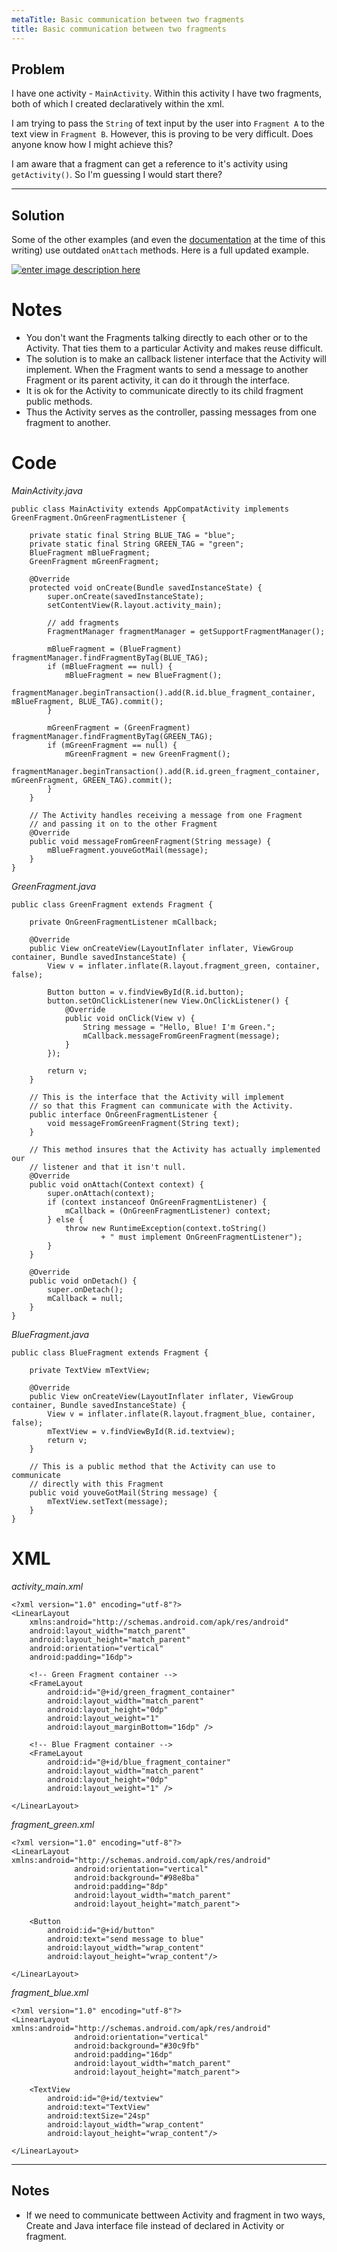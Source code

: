 ```yaml
---
metaTitle: Basic communication between two fragments
title: Basic communication between two fragments
---
```


## Problem

I have one activity - `MainActivity`. Within this activity I have two fragments, both of which I created declaratively within the xml. 


I am trying to pass the `String` of text input by the user into `Fragment A` to the text view in `Fragment B`. However, this is proving to be very difficult. Does anyone know how I might achieve this?


I am aware that a fragment can get a reference to it's activity using `getActivity()`. So I'm guessing I would start there?



---

## Solution

Some of the other examples (and even the [documentation](https://developer.android.com/training/basics/fragments/fragment-ui.html) at the time of this writing) use outdated `onAttach` methods. Here is a full updated example.


[![enter image description here](https://i.stack.imgur.com/xPoKN.png)](https://i.stack.imgur.com/xPoKN.png)


Notes
=====


* You don't want the Fragments talking directly to each other or to the Activity. That ties them to a particular Activity and makes reuse difficult.
* The solution is to make an callback listener interface that the Activity will implement. When the Fragment wants to send a message to another Fragment or its parent activity, it can do it through the interface.
* It is ok for the Activity to communicate directly to its child fragment public methods.
* Thus the Activity serves as the controller, passing messages from one fragment to another.


Code
====


*MainActivity.java*



```
public class MainActivity extends AppCompatActivity implements GreenFragment.OnGreenFragmentListener {

    private static final String BLUE_TAG = "blue";
    private static final String GREEN_TAG = "green";
    BlueFragment mBlueFragment;
    GreenFragment mGreenFragment;

    @Override
    protected void onCreate(Bundle savedInstanceState) {
        super.onCreate(savedInstanceState);
        setContentView(R.layout.activity_main);

        // add fragments
        FragmentManager fragmentManager = getSupportFragmentManager();

        mBlueFragment = (BlueFragment) fragmentManager.findFragmentByTag(BLUE_TAG);
        if (mBlueFragment == null) {
            mBlueFragment = new BlueFragment();
            fragmentManager.beginTransaction().add(R.id.blue_fragment_container, mBlueFragment, BLUE_TAG).commit();
        }

        mGreenFragment = (GreenFragment) fragmentManager.findFragmentByTag(GREEN_TAG);
        if (mGreenFragment == null) {
            mGreenFragment = new GreenFragment();
            fragmentManager.beginTransaction().add(R.id.green_fragment_container, mGreenFragment, GREEN_TAG).commit();
        }
    }

    // The Activity handles receiving a message from one Fragment
    // and passing it on to the other Fragment
    @Override
    public void messageFromGreenFragment(String message) {
        mBlueFragment.youveGotMail(message);
    }
}

```

*GreenFragment.java*



```
public class GreenFragment extends Fragment {

    private OnGreenFragmentListener mCallback;

    @Override
    public View onCreateView(LayoutInflater inflater, ViewGroup container, Bundle savedInstanceState) {
        View v = inflater.inflate(R.layout.fragment_green, container, false);

        Button button = v.findViewById(R.id.button);
        button.setOnClickListener(new View.OnClickListener() {
            @Override
            public void onClick(View v) {
                String message = "Hello, Blue! I'm Green.";
                mCallback.messageFromGreenFragment(message);
            }
        });

        return v;
    }

    // This is the interface that the Activity will implement
    // so that this Fragment can communicate with the Activity.
    public interface OnGreenFragmentListener {
        void messageFromGreenFragment(String text);
    }

    // This method insures that the Activity has actually implemented our
    // listener and that it isn't null.
    @Override
    public void onAttach(Context context) {
        super.onAttach(context);
        if (context instanceof OnGreenFragmentListener) {
            mCallback = (OnGreenFragmentListener) context;
        } else {
            throw new RuntimeException(context.toString()
                    + " must implement OnGreenFragmentListener");
        }
    }

    @Override
    public void onDetach() {
        super.onDetach();
        mCallback = null;
    }
}

```

*BlueFragment.java*



```
public class BlueFragment extends Fragment {

    private TextView mTextView;

    @Override
    public View onCreateView(LayoutInflater inflater, ViewGroup container, Bundle savedInstanceState) {
        View v = inflater.inflate(R.layout.fragment_blue, container, false);
        mTextView = v.findViewById(R.id.textview);
        return v;
    }

    // This is a public method that the Activity can use to communicate
    // directly with this Fragment
    public void youveGotMail(String message) {
        mTextView.setText(message);
    }
}

```

XML
===


*activity\_main.xml*



```
<?xml version="1.0" encoding="utf-8"?>
<LinearLayout
    xmlns:android="http://schemas.android.com/apk/res/android"
    android:layout_width="match_parent"
    android:layout_height="match_parent"
    android:orientation="vertical"
    android:padding="16dp">

    <!-- Green Fragment container -->
    <FrameLayout
        android:id="@+id/green_fragment_container"
        android:layout_width="match_parent"
        android:layout_height="0dp"
        android:layout_weight="1"
        android:layout_marginBottom="16dp" />

    <!-- Blue Fragment container -->
    <FrameLayout
        android:id="@+id/blue_fragment_container"
        android:layout_width="match_parent"
        android:layout_height="0dp"
        android:layout_weight="1" />

</LinearLayout>

```

*fragment\_green.xml*



```
<?xml version="1.0" encoding="utf-8"?>
<LinearLayout xmlns:android="http://schemas.android.com/apk/res/android"
              android:orientation="vertical"
              android:background="#98e8ba"
              android:padding="8dp"
              android:layout_width="match_parent"
              android:layout_height="match_parent">

    <Button
        android:id="@+id/button"
        android:text="send message to blue"
        android:layout_width="wrap_content"
        android:layout_height="wrap_content"/>

</LinearLayout>

```

*fragment\_blue.xml*



```
<?xml version="1.0" encoding="utf-8"?>
<LinearLayout xmlns:android="http://schemas.android.com/apk/res/android"
              android:orientation="vertical"
              android:background="#30c9fb"
              android:padding="16dp"
              android:layout_width="match_parent"
              android:layout_height="match_parent">

    <TextView
        android:id="@+id/textview"
        android:text="TextView"
        android:textSize="24sp"
        android:layout_width="wrap_content"
        android:layout_height="wrap_content"/>

</LinearLayout>

```


---

## Notes

- If we need to communicate bettween Activity and fragment in two ways, Create and Java interface file instead of declared in Activity or fragment.
